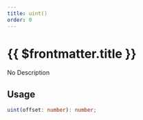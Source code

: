 ```yaml
---
title: uint()
order: 0
---
```


# {{ $frontmatter.title }}

No Description

## Usage

```ts
uint(offset: number): number;
```
